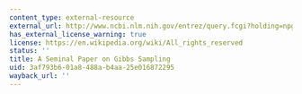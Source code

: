 ```yaml
---
content_type: external-resource
external_url: http://www.ncbi.nlm.nih.gov/entrez/query.fcgi?holding=npg&cmd=Retrieve&db=PubMed&list_uids=8211139&dopt=Abstract
has_external_license_warning: true
license: https://en.wikipedia.org/wiki/All_rights_reserved
status: ''
title: A Seminal Paper on Gibbs Sampling
uid: 3af793b6-01a8-488a-b4aa-25e016872295
wayback_url: ''
---
```

